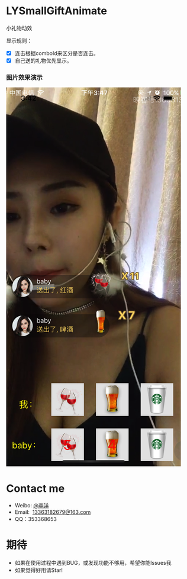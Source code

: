 # LYSmallGiftAnimate
小礼物动效

显示规则：

- [x] 连击根据comboId来区分是否连击。
- [x] 自己送的礼物优先显示。

### 图片效果演示

![图片效果演示](https://github.com/w0shiliyang/LYSmallGiftAnimate/blob/master/截图.png)

# Contact me
- Weibo: [@李洋](http://weibo.com/3297900977)
- Email:  13363182679@163.com
- QQ：353368653

# 期待
- 如果在使用过程中遇到BUG，或发现功能不够用，希望你能Issues我
- 如果觉得好用请Star!
